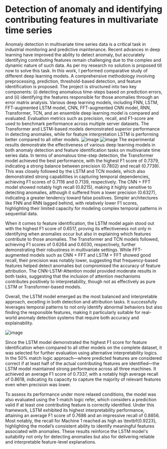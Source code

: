 # Detection of anomaly and identifying contributing features in multivariate time series
Anomaly detection in multivariate time series data is a critical task in industrial monitoring and predictive maintenance. Recent advances in deep learning have improved the ability to detect anomaly, but accurately identifying contributing features remain challenging due to the complex and dynamic nature of such data. As per my research no solution is proposed till now to solve this task. In this work, I performed comparative study of different deep learning models. A comprehensive methodology involving preprocessing, prediction, threshold-based detection, and feature identification is proposed. The project is structured into two key components: (i) detecting anomalous time-steps based on prediction errors, and (ii) identifying the features responsible for those anomalies through an error matrix analysis. Various deep learning models, including FNN, LSTM, FFT-augmented LSTM model, CNN, FFT-augmented CNN model, RNN, Transformer, TCN, and an ensemble deep learning model is compared and evaluated. Evaluation metrics such as precision, recall, and F1-score are used to benchmark performance across multiple server datasets. The Transformer and LSTM-based models demonstrated superior performance in detecting anomalies, while for feature interpretation LSTM is performing better compared to all other models.
![image](https://github.com/user-attachments/assets/6341299d-aa9f-49c8-8f61-5982cc8b4ddd)
![image](https://github.com/user-attachments/assets/372ae249-d64c-4c55-83db-fb0b0e6c3c15)
The experimental results demonstrate the effectiveness of various deep learning models in both anomaly detection and feature identification tasks on multivariate time series data. In terms of anomalous time-step detection, the Transformer model achieved the best performance, with the highest F1 score of 0.7379, indicating a strong balance between precision (0.7802) and recall (0.7739). This was closely followed by the LSTM and TCN models, which also demonstrated strong capabilities in capturing temporal dependencies, achieving F1 scores of 0.7116 and 0.7139, respectively. The CNN + FFT model showed notably high recall (0.8215), making it highly sensitive to detecting anomalies, although it suffered from a lower precision (0.6327), indicating a greater tendency toward false positives. Simpler architectures like FNN and RNN lagged behind, with relatively lower F1 scores, highlighting their limited capacity for modeling complex temporal patterns in sequential data.

When it comes to feature identification, the LSTM model again stood out with the highest F1 score of 0.6517, proving its effectiveness not only in identifying when anomalies occur but also in explaining which features contribute to those anomalies. The Transformer and TCN models followed, achieving F1 scores of 0.6264 and 0.6030, respectively, further demonstrating their robustness in multivariate settings. While FFT-augmented models such as CNN + FFT and LSTM + FFT showed good recall, their precision was notably lower, suggesting that frequency-based features helped detect anomalies but compromised the accuracy of feature attribution. The CNN-LSTM-Attention model provided moderate results in both tasks, suggesting that the inclusion of attention mechanisms contributes positively to interpretability, though not as effectively as pure LSTM or Transformer-based models.

Overall, the LSTM model emerged as the most balanced and interpretable approach, excelling in both detection and attribution tasks. It successfully leverages temporal patterns to not only identify abnormal behaviors but also finding the responsible features, making it particularly suitable for real-world anomaly detection systems that require both accuracy and explainability.

![image](https://github.com/user-attachments/assets/f84fb352-e494-444c-98f6-cb0e996d95a3)

Since the LSTM model demonstrated the highest F1 score for feature identification when compared to all other models on the complete dataset, it was selected for further evaluation using alternative interpretability logics. In the 50\% match logic approach—where predicted features are considered correct if at least half of the actual contributing features are identified—the LSTM model maintained strong performance across all three machines. It achieved an average F1 score of 0.7337, with a notably high average recall of 0.8618, indicating its capacity to capture the majority of relevant features even when precision was lower.

To assess its performance under more relaxed conditions, the model was also evaluated using the 1-match logic refer, which considers a prediction valid if at least one contributing feature is correctly identified. Under this framework, LSTM exhibited its highest interpretability performance, attaining an average F1 score of 0.7686 and an impressive recall of 0.8856. Most notably, the recall for Machine 1 reached as high as \textbf{0.9223}, highlighting the model’s consistent ability to identify meaningful features associated with anomalies. These results reinforce the LSTM model's suitability not only for detecting anomalies but also for delivering reliable and interpretable feature-level explanations.
